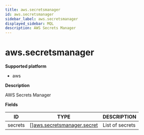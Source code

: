 ```yaml
---
title: aws.secretsmanager
id: aws.secretsmanager
sidebar_label: aws.secretsmanager
displayed_sidebar: MQL
description: AWS Secrets Manager
---
```


# aws.secretsmanager

**Supported platform**

- aws

**Description**

AWS Secrets Manager

**Fields**

| ID      | TYPE                                                                | DESCRIPTION     |
| ------- | ------------------------------------------------------------------- | --------------- |
| secrets | &#91;&#93;[aws.secretsmanager.secret](aws.secretsmanager.secret.md) | List of secrets |
